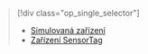 > [!div class="op_single_selector"]
> * [Simulovaná zařízení](../articles/iot-suite/iot-suite-gateway-kit-get-started-simulator.md)
> * [Zařízení SensorTag](../articles/iot-suite/iot-suite-gateway-kit-get-started-sensortag.md)
